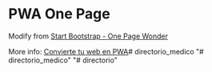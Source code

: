 # PWA One Page

Modify from [Start Bootstrap - One Page Wonder](https://startbootstrap.com/template-overviews/one-page-wonder/)

More info: [Convierte tu web en PWA](https://www.danielprimo.io/podcast/27)#   d i r e c t o r i o _ m e d i c o  
 "# directorio_medico" 
"# directorio" 
